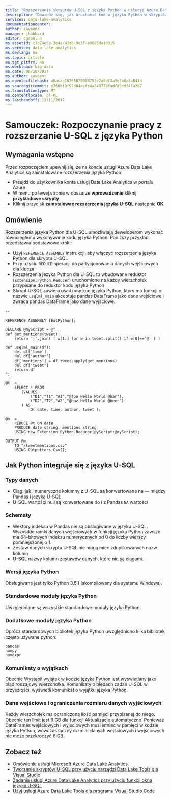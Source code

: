 ```yaml
---
title: "Rozszerzanie skryptów U-SQL z języka Python w usłudze Azure Data Lake Analytics | Dokumentacja firmy Microsoft"
description: "Dowiedz się, jak uruchomić kod w języku Python w skryptów U-SQL"
services: data-lake-analytics
documentationcenter: 
author: saveenr
manager: jhubbard
editor: cgronlun
ms.assetid: c1c74e5e-3e4a-41ab-9e3f-e9085da1d315
ms.service: data-lake-analytics
ms.devlang: na
ms.topic: article
ms.tgt_pltfrm: na
ms.workload: big-data
ms.date: 06/20/2017
ms.author: saveenr
ms.openlocfilehash: a8acaa16265070308753c2a0df3a9e7b8a3a841a
ms.sourcegitcommit: e266df9f97d04acfc4a843770fadfd8edf4fa2b7
ms.translationtype: MT
ms.contentlocale: pl-PL
ms.lasthandoff: 12/11/2017
---
```

# <a name="tutorial-get-started-with-extending-u-sql-with-python"></a>Samouczek: Rozpoczynanie pracy z rozszerzanie U-SQL z języka Python

## <a name="prerequisites"></a>Wymagania wstępne

Przed rozpoczęciem upewnij się, że na koncie usługi Azure Data Lake Analytics są zainstalowane rozszerzenia języka Python.

* Przejdź do użytkownika konta usługi Data Lake Analytics w portalu Azure
* W menu po lewej stronie w obszarze **wprowadzenie** kliknij **przykładowe skrypty**
* Kliknij przycisk **zainstalować rozszerzenia języka U-SQL** następnie **OK**

## <a name="overview"></a>Omówienie 

Rozszerzenia języka Python dla U-SQL umożliwiają deweloperom wykonać równoległemu wykonywanie kodu języka Python. Poniższy przykład przedstawia podstawowe kroki:

* Użyj `REFERENCE ASSEMBLY` instrukcji, aby włączyć rozszerzenia języka Python dla skryptu U-SQL
* Przy użyciu `REDUCE` operacji do partycjonowania danych wejściowych dla klucza
* Rozszerzenia języka Python dla U-SQL to wbudowane reduktor (`Extension.Python.Reducer`) uruchomione na każdy wierzchołek przypisane do reduktor kodu języka Python
* Skrypt U-SQL zawiera osadzony kod języka Python, który ma funkcji o nazwie `usqlml_main` akceptuje pandas DataFrame jako dane wejściowe i zwraca pandas DataFrame jako dane wyjściowe.

--

    REFERENCE ASSEMBLY [ExtPython];

    DECLARE @myScript = @"
    def get_mentions(tweet):
        return ';'.join( ( w[1:] for w in tweet.split() if w[0]=='@' ) )

    def usqlml_main(df):
        del df['time']
        del df['author']
        df['mentions'] = df.tweet.apply(get_mentions)
        del df['tweet']
        return df
    ";

    @t  = 
        SELECT * FROM 
           (VALUES
               ("D1","T1","A1","@foo Hello World @bar"),
               ("D2","T2","A2","@baz Hello World @beer")
           ) AS 
               D( date, time, author, tweet );

    @m  =
        REDUCE @t ON date
        PRODUCE date string, mentions string
        USING new Extension.Python.Reducer(pyScript:@myScript);

    OUTPUT @m
        TO "/tweetmentions.csv"
        USING Outputters.Csv();

## <a name="how-python-integrates-with-u-sql"></a>Jak Python integruje się z języka U-SQL

### <a name="datatypes"></a>Typy danych

* Ciąg, jak i numeryczne kolumny z U-SQL są konwertowane na — między Pandas i języka U-SQL
* U-SQL wartości null są konwertowane do i z Pandas `NA` wartości

### <a name="schemas"></a>Schematy

* Wektory indeksu w Pandas nie są obsługiwane w języku U-SQL. Wszystkie ramki danych wejściowych w funkcji języka Python zawsze ma 64-bitowych indeksu numerycznych od 0 do liczby wierszy pomniejszonej o 1. 
* Zestaw danych skryptu U-SQL nie mogą mieć zduplikowanych nazw kolumn
* U-SQL nazwy kolumn zestawów danych, które nie są ciągami. 

### <a name="python-versions"></a>Wersji języka Python
Obsługiwane jest tylko Python 3.5.1 (skompilowany dla systemu Windows). 

### <a name="standard-python-modules"></a>Standardowe moduły języka Python
Uwzględniane są wszystkie standardowe moduły języka Python.

### <a name="additional-python-modules"></a>Dodatkowe moduły języka Python
Oprócz standardowych bibliotek języka Python uwzględniono kilka bibliotek często używane python:

    pandas
    numpy
    numexpr

### <a name="exception-messages"></a>Komunikaty o wyjątkach
Obecnie Wystąpił wyjątek w kodzie języka Python jest wyświetlany jako błąd rodzajowy wierzchołka. Komunikaty o błędach zadań U-SQL w przyszłości, wyświetli komunikat o wyjątku języka Python.

### <a name="input-and-output-size-limitations"></a>Dane wejściowe i ograniczenia rozmiaru danych wyjściowych
Każdy wierzchołek ma ograniczoną ilość pamięci przypisanej do niego. Obecnie ten limit jest 6 GB dla funkcji Aktualizacje automatyczne. Ponieważ DataFrames wejściowych i wyjściowych musi istnieć w pamięci w kodzie języka Python, wówczas łączny rozmiar danych wejściowych i wyjściowych nie może przekroczyć 6 GB.

## <a name="see-also"></a>Zobacz też
* [Omówienie usługi Microsoft Azure Data Lake Analytics](data-lake-analytics-overview.md)
* [Tworzenie skryptów U-SQL przy użyciu narzędzi Data Lake Tools dla Visual Studio](data-lake-analytics-data-lake-tools-get-started.md)
* [Zadania usługi Azure Data Lake Analytics przy użyciu funkcji okna języka U-SQL](data-lake-analytics-use-window-functions.md)
* [Użyj usługi Azure Data Lake Tools dla programu Visual Studio Code](data-lake-analytics-data-lake-tools-for-vscode.md)
